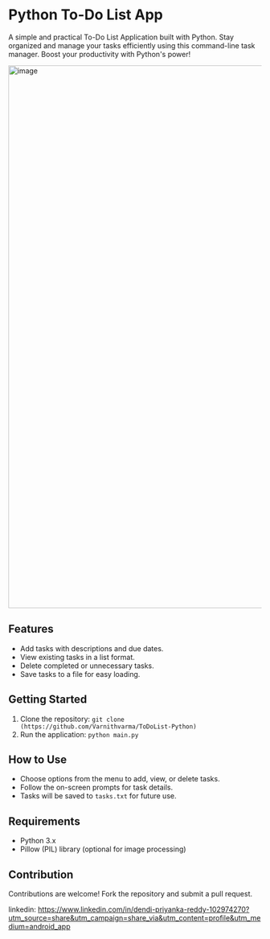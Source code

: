 # Python To-Do List App

A simple and practical To-Do List Application built with Python. Stay organized and manage your tasks efficiently using this command-line task manager. Boost your productivity with Python's power!

<img width="1920" height="1080" alt="image" src="https://github.com/user-attachments/assets/c7a6dcef-c86f-493a-b947-4c11126f5ec6" />


## Features

- Add tasks with descriptions and due dates.
- View existing tasks in a list format.
- Delete completed or unnecessary tasks.
- Save tasks to a file for easy loading.

## Getting Started

1. Clone the repository: `git clone (https://github.com/Varnithvarma/ToDoList-Python)`
2. Run the application: `python main.py`

## How to Use

- Choose options from the menu to add, view, or delete tasks.
- Follow the on-screen prompts for task details.
- Tasks will be saved to `tasks.txt` for future use.

## Requirements

- Python 3.x
- Pillow (PIL) library (optional for image processing)

## Contribution

Contributions are welcome! Fork the repository and submit a pull request.

linkedin: https://www.linkedin.com/in/dendi-priyanka-reddy-102974270?utm_source=share&utm_campaign=share_via&utm_content=profile&utm_medium=android_app

